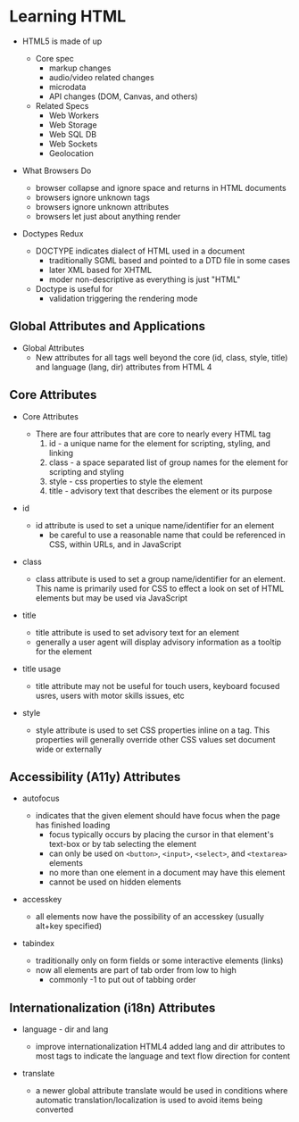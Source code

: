 # Learning HTML

- HTML5 is made of up

  - Core spec
    - markup changes
    - audio/video related changes
    - microdata
    - API changes (DOM, Canvas, and others)
  - Related Specs
    - Web Workers
    - Web Storage
    - Web SQL DB
    - Web Sockets
    - Geolocation

- What Browsers Do

  - browser collapse and ignore space and returns in HTML documents
  - browsers ignore unknown tags
  - browsers ignore unknown attributes
  - browsers let just about anything render

- Doctypes Redux
  - DOCTYPE indicates dialect of HTML used in a document
    - traditionally SGML based and pointed to a DTD file in some cases
    - later XML based for XHTML
    - moder non-descriptive as everything is just "HTML"
  - Doctype is useful for
    - validation
      triggering the rendering mode

## Global Attributes and Applications

- Global Attributes
  - New attributes for all tags well beyond the core (id, class, style, title) and language (lang, dir) attributes from HTML 4

## Core Attributes

- Core Attributes

  - There are four attributes that are core to nearly every HTML tag
    1. id - a unique name for the element for scripting, styling, and linking
    2. class - a space separated list of group names for the element for scripting and styling
    3. style - css properties to style the element
    4. title - advisory text that describes the element or its purpose

- id

  - id attribute is used to set a unique name/identifier for an element
    - be careful to use a reasonable name that could be referenced in CSS, within URLs, and in JavaScript

- class

  - class attribute is used to set a group name/identifier for an element. This name is primarily used for CSS to effect a look on set of HTML elements but may be used via JavaScript

- title

  - title attribute is used to set advisory text for an element
  - generally a user agent will display advisory information as a tooltip for the element

- title usage

  - title attribute may not be useful for touch users, keyboard focused usres, users with motor skills issues, etc

- style
  - style attribute is used to set CSS properties inline on a tag. This properties will generally override other CSS values set document wide or externally

## Accessibility (A11y) Attributes

- autofocus

  - indicates that the given element should have focus when the page has finished loading
    - focus typically occurs by placing the cursor in that element's text-box or by tab selecting the element
    - can only be used on `<button>`, `<input>`, `<select>`, and `<textarea>` elements
    - no more than one element in a document may have this element
    - cannot be used on hidden elements

- accesskey
  - all elements now have the possibility of an accesskey (usually alt+key specified)
- tabindex
  - traditionally only on form fields or some interactive elements (links)
  - now all elements are part of tab order from low to high
    - commonly -1 to put out of tabbing order

## Internationalization (i18n) Attributes

- language - dir and lang

  - improve internationalization HTML4 added lang and dir attributes to most tags to indicate the language and text flow direction for content

- translate
  - a newer global attribute translate would be used in conditions where automatic translation/localization is used to avoid items being converted
